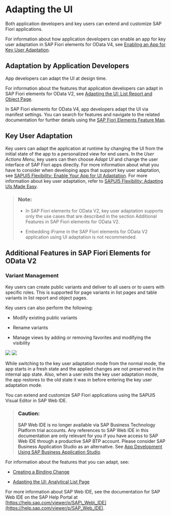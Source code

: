 <!-- loio59bfd317ed5d4af3b490abbe7a9731d8 -->

# Adapting the UI

Both application developers and key users can extend and customize SAP Fiori applications.

For information about how application developers can enable an app for key user adaptation in SAP Fiori elements for OData V4, see [Enabling an App for Key User Adaptation](enabling-an-app-for-key-user-adaptation-ccd45ba.md).



<a name="loio59bfd317ed5d4af3b490abbe7a9731d8__section_tdl_vvp_jpb"/>

## Adaptation by Application Developers

App developers can adapt the UI at design time.

For information about the features that application developers can adapt in SAP Fiori elements for OData V2, see [Adapting the UI: List Report and Object Page](adapting-the-ui-list-report-and-object-page-0d2f1a9.md).

In SAP Fiori elements for OData V4, app developers adapt the UI via manifest settings. You can search for features and navigate to the related documentation for further details using the [SAP Fiori Elements Feature Map](sap-fiori-elements-feature-map-62d3f7c.md).



<a name="loio59bfd317ed5d4af3b490abbe7a9731d8__section_awd_b1q_jpb"/>

## Key User Adaptation

Key users can adapt the application at runtime by changing the UI from the initial state of the app to a personalized view for end users. In the *User Actions Menu*, key users can then choose *Adapt UI* and change the user interface of SAP Fiori apps directly. For more information about what you have to consider when developing apps that support key user adaptation, see [SAPUI5 Flexibility: Enable Your App for UI Adaptation](../05_Developing_Apps/sapui5-flexibility-enable-your-app-for-ui-adaptation-f1430c0.md). For more information about key user adaptation, refer to [SAPUI5 Flexibility: Adapting UIs Made Easy](../04_Essentials/sapui5-flexibility-adapting-uis-made-easy-a8e55aa.md).

> ### Note:  
> -   In SAP Fiori elements for OData V2, key user adaptation supports only the use cases that are described in the section Additional Features in SAP Fiori elements for OData V2.
> 
> -   Embedding iFrame in the SAP Fiori elements for OData V2 application using UI adaptation is not recommended.



<a name="loio59bfd317ed5d4af3b490abbe7a9731d8__section_g15_g2n_gnb"/>

## Additional Features in SAP Fiori Elements for OData V2



### Variant Management

Key users can create public variants and deliver to all users or to users with specific roles. This is supported for page variants in list pages and table variants in list report and object pages.

Key users can also perform the following:

-   Modify existing public variants

-   Rename variants

-   Manage views by adding or removing favorites and modifying the visibility


 ![](images/Key_Users_Manage_Views1_9ff91e8.png) ![](images/Key_Users_Manage_Views_2_f31343c.png) 

While switching to the key user adaptation mode from the normal mode, the app starts in a fresh state and the applied changes are not preserved in the internal app state. Also, when a user exits the key user adaptation mode, the app restores to the old state it was in before entering the key user adaptation mode.

You can extend and customize SAP Fiori applications using the SAPUI5 Visual Editor in SAP Web IDE.

> ### Caution:  
> SAP Web IDE is no longer available via SAP Business Technology Platform trial accounts. Any references to SAP Web IDE in this documentation are only relevant for you if you have access to SAP Web IDE through a productive SAP BTP account. Please consider SAP Business Application Studio as an alternative. See [App Development Using SAP Business Application Studio](../05_Developing_Apps/app-development-using-sap-business-application-studio-6bbad66.md).

For information about the features that you can adapt, see:

-   [Creating a Binding Change](creating-a-binding-change-4754094.md)

-   [Adapting the UI: Analytical List Page](adapting-the-ui-analytical-list-page-2c5fa29.md)


For more information about SAP Web IDE, see the documentation for SAP Web IDE on the SAP Help Portal at [https://help.sap.com/viewer/p/SAP\_Web\_IDE](https://help.sap.com/viewer/p/SAP_Web_IDE).

